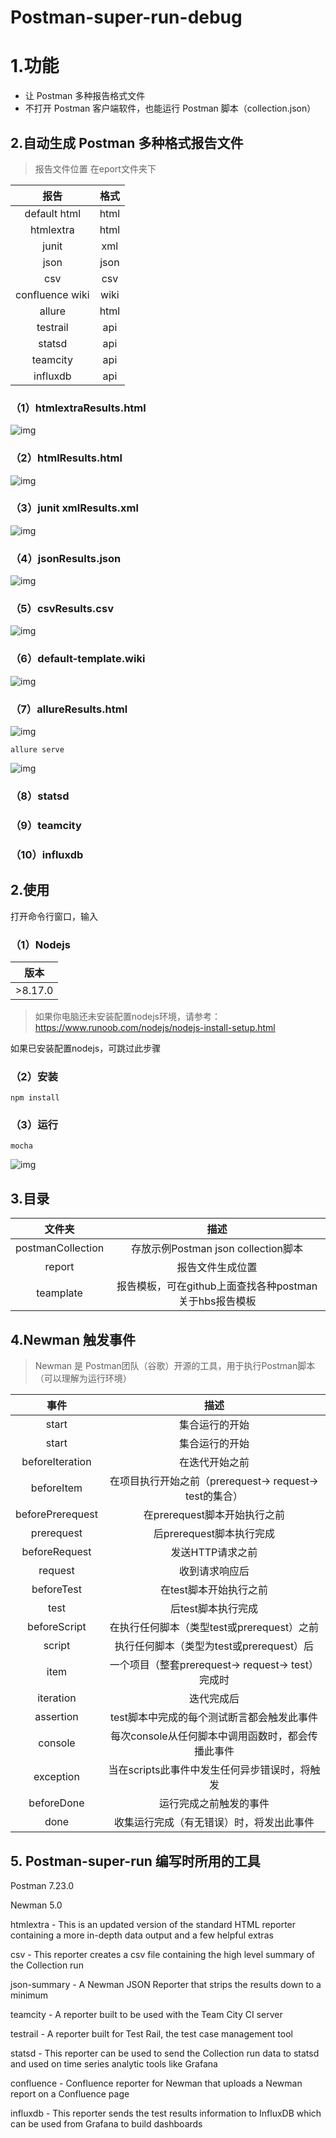 # Postman-super-run-debug

# 1.功能

* 让 Postman 多种报告格式文件
* 不打开 Postman 客户端软件，也能运行 Postman 脚本（collection.json）

## 2.自动生成 Postman 多种格式报告文件

>报告文件位置 在eport文件夹下

报告 | 格式 | 
:-: | :-: | 
default html | html | 
htmlextra | html | 
junit  | xml | 
json| json | 
csv | csv | 
confluence wiki | wiki | 
allure | html | 
testrail | api | 
statsd | api | 
teamcity | api | 
influxdb   | api | 

### （1）htmlextraResults.html
![img](static/image/htmlextra.jpg)
### （2）htmlResults.html
![img](static/image/newman-html.jpg)
### （3）junit xmlResults.xml
![img](static/image/junit-xml.jpg)
### （4）jsonResults.json
![img](static/image/newman-json.jpg)
### （5）csvResults.csv
![img](static/image/csvResults.jpg)
### （6）default-template.wiki
![img](static/image/wiki.jpg)
### （7）allureResults.html
![img](static/image/alluer-html.jpg)
```
allure serve
```
![img](static/image/alluer-html2.jpg)

### （8）statsd
### （9）teamcity
### （10）influxdb

## 2.使用

打开命令行窗口，输入

### （1）Nodejs

  | 版本 |
 |------------- |
| >8.17.0 |

>如果你电脑还未安装配置nodejs环境，请参考：https://www.runoob.com/nodejs/nodejs-install-setup.html

如果已安装配置nodejs，可跳过此步骤

### （2）安装
```shell
npm install
```

### （3）运行

```shell
mocha 
```
![img](static/image/demo.jpg)




## 3.目录
文件夹 | 描述 | 
:-: | :-: | 
postmanCollection | 存放示例Postman json collection脚本 | 
report | 报告文件生成位置 | 
teamplate | 报告模板，可在github上面查找各种postman关于hbs报告模板| 



## 4.Newman 触发事件

>Newman 是 Postman团队（谷歌）开源的工具，用于执行Postman脚本（可以理解为运行环境）

事件 | 描述 | 
:-: | :-: | 
start | 集合运行的开始 | 
start | 集合运行的开始| 
beforeIteration | 在迭代开始之前| 
beforeItem | 在项目执行开始之前（prerequest-> request-> test的集合）| 
beforePrerequest | 在prerequest脚本开始执行之前| 
prerequest | 后prerequest脚本执行完成| 
beforeRequest | 发送HTTP请求之前| 
request | 收到请求响应后| 
beforeTest | 在test脚本开始执行之前| 
test | 后test脚本执行完成| 
beforeScript	| 在执行任何脚本（类型test或prerequest）之前| 
script | 执行任何脚本（类型为test或prerequest）后| 
item | 一个项目（整套prerequest-> request-> test）完成时| 
iteration | 迭代完成后| 
assertion | test脚本中完成的每个测试断言都会触发此事件| 
console | 每次console从任何脚本中调用函数时，都会传播此事件| 
exception | 当在scripts此事件中发生任何异步错误时，将触发| 
beforeDone | 运行完成之前触发的事件| 
done | 收集运行完成（有无错误）时，将发出此事件| 


## 5. Postman-super-run 编写时所用的工具

Postman 7.23.0

Newman  5.0 

htmlextra - This is an updated version of the standard HTML reporter containing a more in-depth data output and a few helpful extras

csv - This reporter creates a csv file containing the high level summary of the Collection run

json-summary - A Newman JSON Reporter that strips the results down to a minimum

teamcity - A reporter built to be used with the Team City CI server

testrail - A reporter built for Test Rail, the test case management tool

statsd - This reporter can be used to send the Collection run data to statsd and used on time series analytic tools like Grafana

confluence - Confluence reporter for Newman that uploads a Newman report on a Confluence page

influxdb - This reporter sends the test results information to InfluxDB which can be used from Grafana to build dashboards
